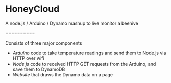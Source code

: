 HoneyCloud
==========

A node.js / Arduino / Dynamo mashup to live monitor a beehive


==========

Consists of three major components
 - *Arduino* code to take temperature readings and send them to Node.js via HTTP over wifi
 - *Node.js* code to received HTTP GET requests from the Arduino, and save them to DynamoDB
 - *Website* that draws the Dynamo data on a page